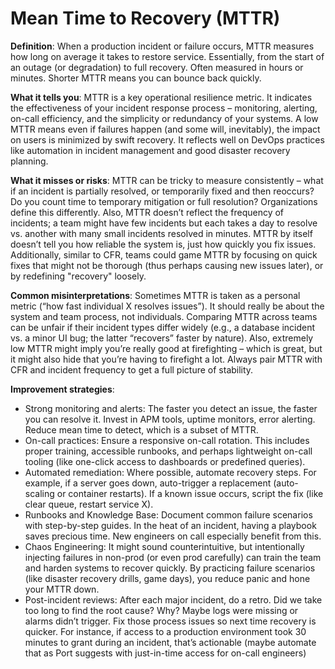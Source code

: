 # Mean Time to Recovery (MTTR)

**Definition**: When a production incident or failure occurs, MTTR measures how long on average it takes to restore service. Essentially, from the start of an outage (or degradation) to full recovery. Often measured in hours or minutes. Shorter MTTR means you can bounce back quickly. 

**What it tells you**: MTTR is a key operational resilience metric. It indicates the effectiveness of your incident response process – monitoring, alerting, on-call efficiency, and the simplicity or redundancy of your systems. A low MTTR means even if failures happen (and some will, inevitably), the impact on users is minimized by swift recovery. It reflects well on DevOps practices like automation in incident management and good disaster recovery planning.

**What it misses or risks**: MTTR can be tricky to measure consistently – what if an incident is partially resolved, or temporarily fixed and then reoccurs? Do you count time to temporary mitigation or full resolution? Organizations define this differently. Also, MTTR doesn’t reflect the frequency of incidents; a team might have few incidents but each takes a day to resolve vs. another with many small incidents resolved in minutes. MTTR by itself doesn’t tell you how reliable the system is, just how quickly you fix issues. Additionally, similar to CFR, teams could game MTTR by focusing on quick fixes that might not be thorough (thus perhaps causing new issues later), or by redefining "recovery" loosely.

**Common misinterpretations**: Sometimes MTTR is taken as a personal metric (“how fast individual X resolves issues”). It should really be about the system and team process, not individuals. Comparing MTTR across teams can be unfair if their incident types differ widely (e.g., a database incident vs. a minor UI bug; the latter “recovers” faster by nature). Also, extremely low MTTR might imply you’re really good at firefighting – which is great, but it might also hide that you’re having to firefight a lot. Always pair MTTR with CFR and incident frequency to get a full picture of stability. 

**Improvement strategies**:
- Strong monitoring and alerts: The faster you detect an issue, the faster you can resolve it. Invest in APM tools, uptime monitors, error alerting. Reduce mean time to detect, which is a subset of MTTR.
- On-call practices: Ensure a responsive on-call rotation. This includes proper training, accessible runbooks, and perhaps lightweight on-call tooling (like one-click access to dashboards or predefined queries).
- Automated remediation: Where possible, automate recovery steps. For example, if a server goes down, auto-trigger a replacement (auto-scaling or container restarts). If a known issue occurs, script the fix (like clear queue, restart service X).
- Runbooks and Knowledge Base: Document common failure scenarios with step-by-step guides. In the heat of an incident, having a playbook saves precious time. New engineers on call especially benefit from this.
- Chaos Engineering: It might sound counterintuitive, but intentionally injecting failures in non-prod (or even prod carefully) can train the team and harden systems to recover quickly. By practicing failure scenarios (like disaster recovery drills, game days), you reduce panic and hone your MTTR down.
- Post-incident reviews: After each major incident, do a retro. Did we take too long to find the root cause? Why? Maybe logs were missing or alarms didn’t trigger. Fix those process issues so next time recovery is quicker. For instance, if access to a production environment took 30 minutes to grant during an incident, that’s actionable (maybe automate that as Port suggests with just-in-time access for on-call engineers)
